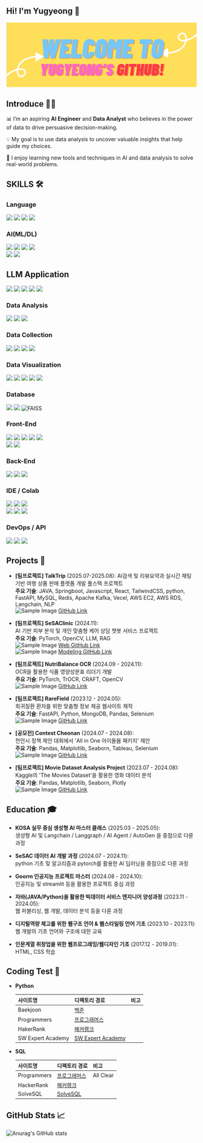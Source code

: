 ## **Hi! I'm Yugyeong** 👋

<div align=center>
<p align='center'>
    <img src="./yugyeongjo.png" alt="Profile Image" />
</p>
</div>

## Introduce 👨‍💻
📊 I’m an aspiring **AI Engineer** and **Data Analyst** who believes in the power of data to drive persuasive decision-making.

💡 My goal is to use data analysis to uncover valuable insights that help guide my choices. 

🌱 I enjoy learning new tools and techniques in AI and data analysis to solve real-world problems.

## SKILLS 🛠️

### Language
<img src="https://img.shields.io/badge/python-3776AB?style=for-the-badge&logo=python&logoColor=white"> <img src="https://img.shields.io/badge/java-%23ED8B00.svg?style=for-the-badge&logo=openjdk&logoColor=white"> <img src="https://img.shields.io/badge/javascript-%23323330.svg?style=for-the-badge&logo=javascript&logoColor=%23F7DF1E"> <img src="https://img.shields.io/badge/SQL-4479A1.svg?style=for-the-badge&logo=postgresql&logoColor=white">

### AI(ML/DL)
<img src="https://img.shields.io/badge/PyTorch-%23EE4C2C.svg?style=for-the-badge&logo=PyTorch&logoColor=white"> <img src="https://img.shields.io/badge/scikitlearn-F7931E?style=for-the-badge&logo=scikitlearn&logoColor=white"> <img src="https://img.shields.io/badge/opencv-%23white.svg?style=for-the-badge&logo=opencv&logoColor=white"> <img src="https://img.shields.io/badge/cuda-000000.svg?style=for-the-badge&logo=nVIDIA&logoColor=green"> <br> <img src="https://img.shields.io/badge/HuggingFace-%23FFBF00.svg?style=for-the-badge&logo=huggingface&logoColor=black"> <img src="https://img.shields.io/badge/transformers-%23FFBF00.svg?style=for-the-badge&logo=huggingface&logoColor=black"> 

## LLM Application
<img src="https://img.shields.io/badge/langchain-%230072C6.svg?style=for-the-badge&logo=&logoColor=white"> <img src="https://img.shields.io/badge/langgraph-%23FF6F00.svg?style=for-the-badge&logo=&logoColor=white"> <img src="https://img.shields.io/badge/llamaindex-%234285F4.svg?style=for-the-badge&logo=&logoColor=white"> <img src="https://img.shields.io/badge/Agents-%23009CFF.svg?style=for-the-badge&logo=&logoColor=white"> <img src="https://img.shields.io/badge/OpenAI-412991.svg?style=for-the-badge&logo=openai&logoColor=white"> 

### Data Analysis
<img src="https://img.shields.io/badge/pandas-150458?style=for-the-badge&logo=pandas&logoColor=white"> <img src="https://img.shields.io/badge/numpy-%23013243.svg?style=for-the-badge&logo=numpy&logoColor=white"> <img src="https://img.shields.io/badge/SciPy-%230C55A5.svg?style=for-the-badge&logo=scipy&logoColor=%white"> 

### Data Collection
<img src="https://img.shields.io/badge/selenium-43B02A.svg?style=for-the-badge&logo=selenium&logoColor=white"> <img src="https://img.shields.io/badge/beautifulsoup4-3776AB.svg?style=for-the-badge&logo=beautifulsoup4&logoColor=white"> <img src="https://img.shields.io/badge/-playwright-%232EAD33?style=for-the-badge&logo=playwright&logoColor=white"> <img src="https://img.shields.io/badge/Kaggle-035a7d?style=for-the-badge&logo=kaggle&logoColor=white">

### Data Visualization
<img src="https://img.shields.io/badge/Matplotlib-%23ffffff.svg?style=for-the-badge&logo=Matplotlib&logoColor=black"> <img src="https://img.shields.io/badge/seaborn-3776AB.svg?style=for-the-badge&logo=&logoColor=white"> <img src="https://img.shields.io/badge/Plotly-%233F4F75.svg?style=for-the-badge&logo=plotly&logoColor=white"> <img src="https://img.shields.io/badge/Tableau-E97627.svg?style=for-the-badge&logo=tableau&logoColor=white"> <img src="https://img.shields.io/badge/power_bi-F2C811?style=for-the-badge&logo=powerbi&logoColor=black">

### Database
<img src="https://img.shields.io/badge/MongoDB-%234ea94b.svg?style=for-the-badge&logo=mongodb&logoColor=white"> <img src="https://img.shields.io/badge/mysql-4479A1?style=for-the-badge&logo=mysql&logoColor=white"> <img src="https://img.shields.io/badge/FAISS-3776AB.svg?style=for-the-badge&logo=meta&logoColor=white" alt="FAISS">

### Front-End
<img src="https://img.shields.io/badge/react-%2320232a.svg?style=for-the-badge&logo=react&logoColor=%2361DAFB"> <img src="https://img.shields.io/badge/html5-E34F26?style=for-the-badge&logo=html5&logoColor=white"> <img src="https://img.shields.io/badge/css3-1572B6?style=for-the-badge&logo=css3&logoColor=white">  <img src="https://img.shields.io/badge/Streamlit-%23FE4B4B.svg?style=for-the-badge&logo=streamlit&logoColor=white"> <img src="https://img.shields.io/badge/gradio-%23F97316?style=for-the-badge&logo=gradio&logoColor=white"> <br>
<img src="https://img.shields.io/badge/figma-%23F24E1E.svg?style=for-the-badge&logo=figma&logoColor=white"> <img src="https://img.shields.io/badge/bootstrap-7952B3?style=for-the-badge&logo=bootstrap&logoColor=white">

### Back-End
<img src="https://img.shields.io/badge/FastAPI-005571?style=for-the-badge&logo=fastapi"> <img src="https://img.shields.io/badge/node.js-6DA55F?style=for-the-badge&logo=node.js&logoColor=white"> <img src="https://img.shields.io/badge/spring-%236DB33F.svg?style=for-the-badge&logo=spring&logoColor=white">

### IDE / Colab
<img src="https://img.shields.io/badge/git-F05032.svg?style=for-the-badge&logo=git&logoColor=white"> <img src="https://img.shields.io/badge/Visual%20Studio%20Code-0078d7.svg?style=for-the-badge&logo=visual-studio-code&logoColor=white"> <img src="https://img.shields.io/badge/intellij IDEA-000000.svg?style=for-the-badge&logo=intellij-idea&logoColor=white"> <br> <img src="https://img.shields.io/badge/jira-0052CC?style=for-the-badge&logo=jira&logoColor=white"> <img src="https://img.shields.io/badge/notion-%23000000.svg?&style=for-the-badge&logo=notion&logoColor=white"/> <img src="https://img.shields.io/badge/slack-4A154B?style=for-the-badge&logo=slack&logoColor=white"> 

### DevOps / API
<img src="https://img.shields.io/badge/docker-2496ED?style=for-the-badge&logo=docker&logoColor=white"> <img src="https://img.shields.io/badge/GoogleCloud-%234285F4.svg?style=for-the-badge&logo=google-cloud&logoColor=white"> <img src="https://img.shields.io/badge/Postman-FF6C37?style=for-the-badge&logo=postman&logoColor=white">

## Projects 🚀
- **[팀프로젝트] TalkTrip** (2025.07-2025.08):
  AI검색 및 리뷰요약과 실시간 채팅 기반 여행 상품 판매 플랫폼 개발 풀스택 프로젝트  
  **주요 기술**: JAVA, Springboot, Javascript, React, TailwindCSS, python, FastAPI, MySQL, Redis, Apache Kafka, Vecel, AWS EC2, AWS RDS, Langchain, NLP  
  <img src="https://encrypted-tbn0.gstatic.com/images?q=tbn:ANd9GcSbqj9Ii13d6hx5a9kyLnC5A8A96LDSaSZv_w&s" alt="Sample Image" width="30"> [GitHub Link](https://github.com/goorm-ilum)

- **[팀프로젝트] SeSAClinic** (2024.11):  
  AI 기반 피부 분석 및 개인 맞춤형 케어 상담 챗봇 서비스 프로젝트  
  **주요 기술**: PyTorch, OpenCV, LLM, RAG  
  <img src="https://encrypted-tbn0.gstatic.com/images?q=tbn:ANd9GcSbqj9Ii13d6hx5a9kyLnC5A8A96LDSaSZv_w&s" alt="Sample Image" width="30"> [Web GitHub Link](https://github.com/YugyeongJo/MLOpsProject)  
  <img src="https://encrypted-tbn0.gstatic.com/images?q=tbn:ANd9GcSbqj9Ii13d6hx5a9kyLnC5A8A96LDSaSZv_w&s" alt="Sample Image" width="30"> [Modeling GitHub Link](https://github.com/YugyeongJo/SeSAClinc) 

- **[팀프로젝트] NutriBalance OCR** (2024.09 - 2024.11):  
  OCR을 활용한 식품 영양성분표 리더기 개발  
  **주요 기술**: PyTorch, TrOCR, CRAFT, OpenCV  
  <img src="https://encrypted-tbn0.gstatic.com/images?q=tbn:ANd9GcSbqj9Ii13d6hx5a9kyLnC5A8A96LDSaSZv_w&s" alt="Sample Image" width="30"> [GitHub Link](https://github.com/YugyeongJo/OCR_Project)
  
- **[팀프로젝트] RareField** (2023.12 - 2024.05):  
  희귀질환 환자를 위한 맞춤형 정보 제공 웹사이트 제작  
  **주요 기술**: FastAPI, Python, MongoDB, Pandas, Selenium  
  <img src="https://encrypted-tbn0.gstatic.com/images?q=tbn:ANd9GcSbqj9Ii13d6hx5a9kyLnC5A8A96LDSaSZv_w&s" alt="Sample Image" width="30"> [GitHub Link](https://github.com/kdj0712/rare_field_fastapis) 

- **[공모전] Contest Cheonan** (2024.07 - 2024.08):  
  천안시 정책 제안 대회에서 'All in One 아이돌봄 패키지' 제안  
  **주요 기술**: Pandas, Matplotlib, Seaborn, Tableau, Selenium  
  <img src="https://encrypted-tbn0.gstatic.com/images?q=tbn:ANd9GcSbqj9Ii13d6hx5a9kyLnC5A8A96LDSaSZv_w&s" alt="Sample Image" width="30"> [GitHub Link](https://github.com/nohjuhyeon/contest_cheonan) 

- **[팀프로젝트] Movie Dataset Analysis Project** (2023.07 - 2024.08):  
  Kaggle의 'The Movies Dataset'을 활용한 영화 데이터 분석  
  **주요 기술**: Pandas, Matplotlib, Seaborn, Plotly  
  <img src="https://encrypted-tbn0.gstatic.com/images?q=tbn:ANd9GcSbqj9Ii13d6hx5a9kyLnC5A8A96LDSaSZv_w&s" alt="Sample Image" width="30"> [GitHub Link](https://github.com/YugyeongJo/Movie-Dataset_Analysis_Project) 

## Education 🎓

- **KOSA 실무 중심 생성형 AI 마스터 클래스** (2025.03 - 2025.05):  
  생성형 AI 및 Langchain / Langgraph / AI Agent / AutoGen 을 중점으로 다룬 과정
  
- **SeSAC 데이터 AI 개발 과정** (2024.07 - 2024.11):  
  python 기초 및 알고리즘과 pytorch를 활용한 AI 딥러닝을 중점으로 다룬 과정

- **Goorm 인공지능 프로젝트 마스터** (2024.08 - 2024.10):  
  인공지능 및 streamlit 등을 활용한 프로젝트 중심 과정

- **자바(JAVA/Python)을 활용한 빅데이터 서비스 엔지니어 양성과정** (2023.11 - 2024.05):  
  웹 퍼블리싱, 웹 개발, 데이터 분석 등을 다룬 과정

- **디지털역량 제고를 위한 웹구조 언어 & 웹스타일링 언어 기초** (2023.10 - 2023.11):  
  웹 개발의 기초 언어와 구조에 대한 교육

- **인문계열 취창업을 위한 웹프로그래밍/웹디자인 기초** (2017.12 - 2019.01):  
  HTML, CSS 학습

## Coding Test 🎯
- **Python** 

    |사이트명|디렉토리 경로|비고|
    |--|--|--|
    |Baekjoon|[백준](https://github.com/YugyeongJo/study_pythons/tree/main/docs/codingtests/function)||
    |Programmers|[프로그래머스](https://github.com/YugyeongJo/study_pythons/tree/main/docs/codingtests/programmers)||
    |HakerRank|[해커랭크]()||
    |SW Expert Academy|[SW Expert Academy]()||

- **SQL**
  
    |사이트명|디렉토리 경로|비고|
    |--|--|--|
    |Programmers|[프로그래머스](https://github.com/YugyeongJo/study_databases/tree/main/docs/SQLs/codingtest)|All Clear|
    |HackerRank|[해커랭크](https://github.com/YugyeongJo/study_databases/tree/main/docs/SQLs/codingtest)||
    |SolveSQL|[SolveSQL](https://github.com/YugyeongJo/study_databases/tree/main/docs/SQLs/codingtest)||

## GitHub Stats 📈
![Anurag's GitHub stats](https://github-readme-stats.vercel.app/api?username=YugyeongJo&show_icons=true&theme=radical)
